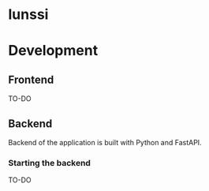 # lunssi

# Development

## Frontend
TO-DO

## Backend

Backend of the application is built with Python and FastAPI.

### Starting the backend

TO-DO


